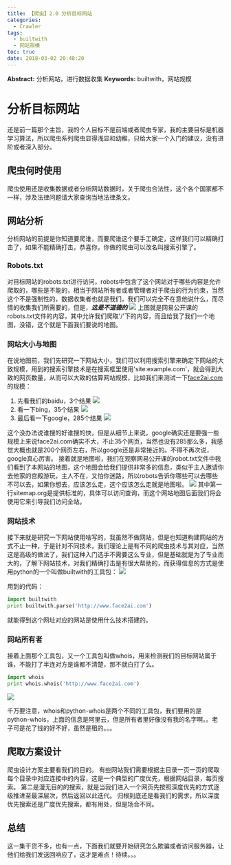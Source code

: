 ```yaml
---
title: 【爬虫】2.0 分析目标网站
categories:
  - Crawler
tags:
  - builtwith
  - 网站规模
toc: true
date: 2018-03-02 20:48:20
---
```


**Abstract:** 分析网站，进行数据收集
**Keywords:** builtwith，网站规模

<!--more-->
# 分析目标网站
还是前一篇那个主旨，我的个人目标不是前端或者爬虫专家，我的主要目标是机器学习算法，所以爬虫系列爬虫显得浅显和幼稚，只给大家一个入门的建议，没有进阶或者深入部分。
## 爬虫何时使用
爬虫使用还是收集数据或者分析网站数据时，关于爬虫合法性，这个各个国家都不一样，涉及法律问题请大家查询当地法律条文。
## 网站分析
分析网站的前提是你知道要爬谁，而要爬谁这个要手工确定，这样我们可以精确打击了，如果不能精确打击，恭喜你，你做的爬虫可以改名叫搜索引擎了。
### Robots.txt
对目标网站的robots.txt进行访问，robots中包含了这个网站对于哪些内容是允许爬取的，哪些是不能的，相当于网站所有者或者管理者对于爬虫的行为约束，当然这个不是强制性的，数据收集者也就是我们，我们可以完全不在意他说什么，而尽情的收集我们所需要的，但是，***这是不道德的***
![](./robots.png)
上图就是网易公开课的robots.txt文件的内容，其中允许我们爬取'/'下的内容，而且给我了我们一个地图，没错，这个就是下面我们要说的地图。
### 网站大小与地图
在说地图前，我们先研究一下网站大小，我们可以利用搜索引擎来确定下网站的大致规模，用到的搜索引擎技术是在搜索框里使用'site:example.com'，就会得到大致的网页数量，从而可以大致的估算网站规模，比如我们来测试一下[face2ai.com](http://www.face2ai.com)的规模：
1. 先看我们的baidu，3个结果
![](./baidu.png)
2. 看一下bing，35个结果
![](./bing.png)
3. 最后看一下google，285个结果
![](./google.png)

这个没办法说谁搜的好谁搜的快，但是从细节上来说，google确实还是要强一些
规模上来说face2ai.com确实不大，不止35个网页，当然也没有285那么多，我感觉大概也就是200个网页左右，所以google还是非常接近的。不得不再次说，google真心厉害。
接着就是地图啦，我们在观察网易公开课的robot.txt文件中我们看到了本网站的地图，这个地图会给我们提供非常多的信息，类似于主人邀请你去他家的宫殿游玩，主人不在，又怕你迷路，所以robots告诉你哪些可以去哪些不可以去，如果你想去，应该怎么走，这个应该怎么走就是地图啦。
![](./sitemap.png)
其中第一行sitemap.org是提供标准的，具体可以访问查询，而这个网站地图后面我们将会使用它来引导我们访问全站。
### 网站技术
接下来就是研究一下网站使用啥写的，我虽然不做网站，但是也知道构建网站的方式不止一种，于是针对不同技术，我们理论上是有不同的爬虫技术与其对应，当然这是高级的做法了，我们这种入门选手不需要这么专业，但是基础就是为了专业而大的，了解下网站技术，对我们精确打击是有很大帮助的，而获得信息的方式是使用python的一个叫做builtwith的工具包：
![](./builtwith.png)

用到的代码：
```python
import builtwith
print builtwith.parse('http://www.face2ai.com')
```
就能得到这个网址对应的网站是使用什么技术搭建的。
### 网站所有者
接着上面那个工具包，又一个工具包叫做whois，用来检测我们的目标网站属于谁，不能打了半连对方是谁都不清楚，那不就白打了么。
```python
import whois
print whois.whois('http://www.face2ai.com')
```
![](./whois.png)

千万要注意，whois和python-whois是两个不同的工具包，我们要用的是python-whois，上面的信息是阿里云，但是所有者里好像没有我的名字啊。。老子可是花了钱的好不好，虽然是租的。。。
## 爬取方案设计
爬虫设计方案主要看我们的目的。
有些网站我们需要根据主目录一页一页的爬取每个目录中对应连接中的内容，这是一个典型的广度优先，根据网站目录，每页搜索。
第二是漫无目的的搜索，就是当我们进入一个网页先按照深度优先的方式逐级推进至最深层次，然后返回以此迭代。
归根到底还是看我们的需求，所以深度优先搜索还是广度优先搜索，都有用处，但是场合不同。
## 总结
这一集干货不多，也有一点，下面我们就要开始研究怎么欺骗或者访问服务器，让他们给我们发送回响应了，这才是难点！待续。。。





